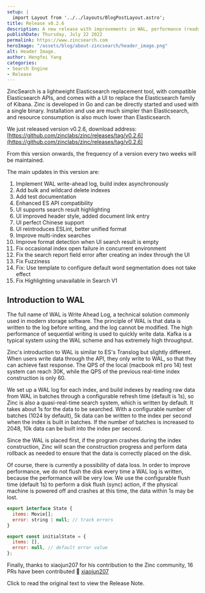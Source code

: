 ```yaml
---
setup: |
  import Layout from '../../layouts/BlogPostLayout.astro';
title: Release v0.2.6
description: A new release with improvements in WAL, performance (reads, writes)
publishDate: Thursday, July 22 2022
permalink: https://www.zincsearch.com
heroImage: "/assets/blog/about-zincsearch/header_image.png"
alt: Header Image.
author: Hengfei Yang
categories:
- Search Engine
- Release
---
```

ZincSearch is a lightweight Elasticsearch replacement tool, with compatible Elasticsearch APIs, and comes with a UI to replace the Elasticsearch family of Kibana. Zinc is developed in Go and can be directly started and used with a single binary. Installation and use are much simpler than Elasticsearch, and resource consumption is also much lower than Elasticsearch.

We just released version v0.2.6, download address: [https://github.com/zinclabs/zinc/releases/tag/v0.2.6](https://github.com/zinclabs/zinc/releases/tag/v0.2.6)

From this version onwards, the frequency of a version every two weeks will be maintained.

The main updates in this version are:

1. Implement WAL write-ahead log, build index asynchronously
1. Add bulk and wildcard delete indexes
1. Add test documentation
1. Enhanced ES API compatibility
1. UI supports search result highlighting
1. UI improved header style, added document link entry
1. UI perfect Chinese support
1. UI reintroduces ESLint, better unified format
1. Improve multi-index searches
1. Improve format detection when UI search result is empty
1. Fix occasional index open failure in concurrent environment
1. Fix the search report field error after creating an index through the UI
1. Fix Fuzziness
1. Fix: Use template to configure default word segmentation does not take effect
1. Fix Highlighting unavailable in Search V1


## Introduction to WAL

The full name of WAL is Write Ahead Log, a technical solution commonly used in modern storage software. The principle of WAL is that data is written to the log before writing, and the log cannot be modified. The high performance of sequential writing is used to quickly write data. Kafka is a typical system using the WAL scheme and has extremely high throughput.

Zinc's introduction to WAL is similar to ES's Translog but slightly different. When users write data through the API, they only write to WAL, so that they can achieve fast response. The QPS of the local (macbook m1 pro 14) test system can reach 30K, while the QPS of the previous real-time index construction is only 60.

We set up a WAL log for each index, and build indexes by reading raw data from WAL in batches through a configurable refresh time (default is 1s), so Zinc is also a quasi-real-time search system, which is written by default. It takes about 1s for the data to be searched. With a configurable number of batches (1024 by default), 5k data can be written to the index per second when the index is built in batches. If the number of batches is increased to 2048, 10k data can be built into the index per second.

Since the WAL is placed first, if the program crashes during the index construction, Zinc will scan the construction progress and perform data rollback as needed to ensure that the data is correctly placed on the disk.

Of course, there is currently a possibility of data loss. In order to improve performance, we do not flush the disk every time a WAL log is written, because the performance will be very low. We use the configurable flush time (default 1s) to perform a disk flush (sync) action, if the physical machine is powered off and crashes at this time, the data within 1s may be lost.

```js
export interface State {
  items: Movie[];
  error: string | null; // track errors
}

export const initialState = {
  items: [],
  error: null, // default error value
};
```
Finally, thanks to xiaojun207 for his contribution to the Zinc community, 16 PRs have been contributed 🎉
[xiaojun207](https://github.com/zinclabs/zinc/pulls?q=is:pr%20author:xiaojun207)

Click to read the original text to view the Release Note.
